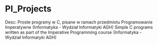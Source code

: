 # PI_Projects

Desc:
Proste programy w C, pisane w ramach przedmiotu Programowanie Imperatywne (Informatyka - Wydział Informatyki AGH)
Simple C programs written as part of the Imperative Programming course (Informatyka - Wydział Informatyki AGH)

